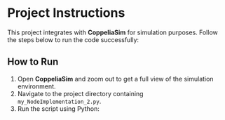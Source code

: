 # Project Instructions

This project integrates with **CoppeliaSim** for simulation purposes. Follow the steps below to run the code successfully:


## How to Run
1. Open **CoppeliaSim** and zoom out to get a full view of the simulation environment.
2. Navigate to the project directory containing `my_NodeImplementation_2.py`.
3. Run the script using Python: